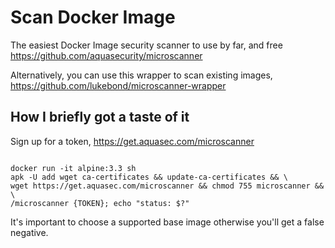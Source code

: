 # Scan Docker Image

The easiest Docker Image security scanner to use by far, and free
https://github.com/aquasecurity/microscanner

Alternatively, you can use this wrapper to scan existing images, https://github.com/lukebond/microscanner-wrapper

## How I briefly got a taste of it

Sign up for a token, https://get.aquasec.com/microscanner

```

docker run -it alpine:3.3 sh
apk -U add wget ca-certificates && update-ca-certificates && \
wget https://get.aquasec.com/microscanner && chmod 755 microscanner && \
/microscanner {TOKEN}; echo "status: $?"
```

It's important to choose a supported base image otherwise you'll get a false negative.
